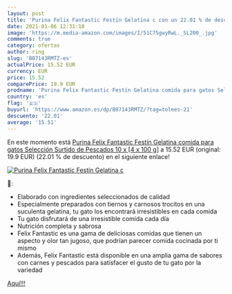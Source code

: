 ```yaml
---
layout: post
title: 'Purina Felix Fantastic Festín Gelatina c con un 22.01 % de descuento'
date: 2021-01-06 12:31:10
image: 'https://m.media-amazon.com/images/I/51C75gwyRwL._SL200_.jpg'
comments: true
category: ofertas
author: ring
slug: 'B07143RMTZ-es'
actualPrice: 15.52 EUR
currency: EUR
price: 15.52
comparePrice: 19.9 EUR
prodname: 'Purina Felix Fantastic Festín Gelatina comida para gatos Selección Surtido de Pescados 10 x [4 x 100 g]'
country: 'es'
flag: '🇪🇸'
buyurl: 'https://www.amazon.es/dp/B07143RMTZ/?tag=tolees-21'
descuento: '22.01'
average: '15.51'
---
```


En este momento está [Purina Felix Fantastic Festín Gelatina comida para gatos Selección Surtido de Pescados 10 x [4 x 100 g]](https://www.amazon.es/dp/B07143RMTZ/?tag=tolees-21) a 15.52 EUR (original: 19.9 EUR) (22.01 %  de descuento) en el siguiente enlace!

[![Purina Felix Fantastic Festín Gelatina c](https://m.media-amazon.com/images/I/51C75gwyRwL._SL200_.jpg)](https://www.amazon.es/dp/B07143RMTZ/?tag=tolees-21)

🔎:

- Elaborado con ingredientes seleccionados de calidad
- Especialmente preparados con tiernos y carnosos trocitos en una suculenta gelatina, tu gato los encontrará irresistibles en cada comida
- Tu gato disfrutará de una irresistible comida cada día
- Nutrición completa y sabrosa
- Felix Fantastic es una gama de deliciosas comidas que tienen un aspecto y olor tan jugoso, que podrían parecer comida cocinada por ti mismo
- Además, Felix Fantastic está disponible en una amplia gama de sabores con carnes y pescados para satisfacer el gusto de tu gato por la variedad

[Aquí!!!](https://www.amazon.es/dp/B07143RMTZ/?tag=tolees-21)
